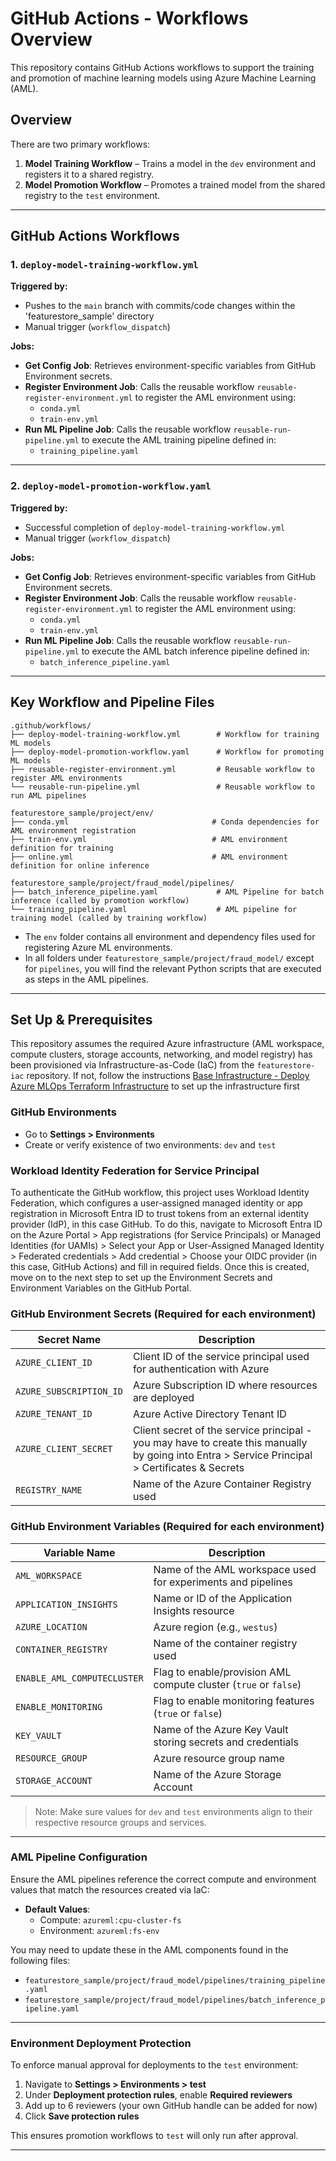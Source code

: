 # GitHub Actions - Workflows Overview
 
This repository contains GitHub Actions workflows to support the training and promotion of machine learning models using Azure Machine Learning (AML).  
 
## Overview
 
There are two primary workflows:
 
1. **Model Training Workflow** – Trains a model in the `dev` environment and registers it to a shared registry.
2. **Model Promotion Workflow** – Promotes a trained model from the shared registry to the `test` environment.
 
---
 
## GitHub Actions Workflows
 
### 1. `deploy-model-training-workflow.yml`
 
**Triggered by:**
- Pushes to the `main` branch with commits/code changes within the 'featurestore_sample' directory
- Manual trigger (`workflow_dispatch`)
 
**Jobs:**
- **Get Config Job**: Retrieves environment-specific variables from GitHub Environment secrets.
- **Register Environment Job**: Calls the reusable workflow `reusable-register-environment.yml` to register the AML environment using:
  - `conda.yml`
  - `train-env.yml`
- **Run ML Pipeline Job**: Calls the reusable workflow `reusable-run-pipeline.yml` to execute the AML training pipeline defined in:
  - `training_pipeline.yaml`
 
---
 
### 2. `deploy-model-promotion-workflow.yaml`
 
**Triggered by:**
- Successful completion of `deploy-model-training-workflow.yml`
- Manual trigger (`workflow_dispatch`)
 
**Jobs:**
- **Get Config Job**: Retrieves environment-specific variables from GitHub Environment secrets.
- **Register Environment Job**: Calls the reusable workflow `reusable-register-environment.yml` to register the AML environment using:
  - `conda.yml`
  - `train-env.yml`
- **Run ML Pipeline Job**: Calls the reusable workflow `reusable-run-pipeline.yml` to execute the AML batch inference pipeline defined in:
  - `batch_inference_pipeline.yaml`
 
---
 
## Key Workflow and Pipeline Files
 
```
.github/workflows/
├── deploy-model-training-workflow.yml        # Workflow for training ML models
├── deploy-model-promotion-workflow.yaml      # Workflow for promoting ML models
├── reusable-register-environment.yml         # Reusable workflow to register AML environments
└── reusable-run-pipeline.yml                 # Reusable workflow to run AML pipelines

featurestore_sample/project/env/
├── conda.yml                                # Conda dependencies for AML environment registration
├── train-env.yml                            # AML environment definition for training
├── online.yml                               # AML environment definition for online inference

featurestore_sample/project/fraud_model/pipelines/
├── batch_inference_pipeline.yaml             # AML Pipeline for batch inference (called by promotion workflow)
└── training_pipeline.yaml                    # AML pipeline for training model (called by training workflow)
```

- The `env` folder contains all environment and dependency files used for registering Azure ML environments.
- In all folders under `featurestore_sample/project/fraud_model/` except for `pipelines`, you will find the relevant Python scripts that are executed as steps in the AML pipelines.
 
---
 
## Set Up & Prerequisites
 
This repository assumes the required Azure infrastructure (AML workspace, compute clusters, storage accounts, networking, and model registry) has been provisioned via Infrastructure-as-Code (IaC) from the `featurestore-iac` repository. If not, follow the instructions [Base Infrastructure - Deploy Azure MLOps Terraform Infrastructure](https://github.com/mlops-org-sains/featurestore-iac/blob/workshop-config-changes/README.md) to set up the infrastructure first
 
### GitHub Environments
 
- Go to **Settings > Environments**
- Create or verify existence of two environments: `dev` and `test`

### Workload Identity Federation for Service Principal 

To authenticate the GitHub workflow, this project uses Workload Identity Federation, which configures a user-assigned managed identity or app registration in Microsoft Entra ID to trust tokens from an external identity provider (IdP), in this case GitHub. To do this, navigate to Microsoft Entra ID on the Azure Portal > App registrations (for Service Principals) or Managed Identities (for UAMIs) > Select your App or User-Assigned Managed Identity > Federated credentials > Add credential > Choose your OIDC provider (in this case, GitHub Actions) and fill in required fields. Once this is created, move on to the next step to set up the Environment Secrets and Environment Variables on the GitHub Portal.

### GitHub Environment Secrets (Required for each environment)
 
| Secret Name             | Description                                                                 |
|-------------------------|-----------------------------------------------------------------------------|
| `AZURE_CLIENT_ID`       | Client ID of the service principal used for authentication with Azure       |
| `AZURE_SUBSCRIPTION_ID` | Azure Subscription ID where resources are deployed                          |
| `AZURE_TENANT_ID`       | Azure Active Directory Tenant ID                                            |
| `AZURE_CLIENT_SECRET`   | Client secret of the service principal - you may have to create this manually by going into Entra > Service Principal > Certificates & Secrets |
| `REGISTRY_NAME`         | Name of the Azure Container Registry used                                   |
 
### GitHub Environment Variables (Required for each environment)
 
| Variable Name             | Description                                                                 |
|---------------------------|-----------------------------------------------------------------------------|
| `AML_WORKSPACE`           | Name of the AML workspace used for experiments and pipelines                |
| `APPLICATION_INSIGHTS`    | Name or ID of the Application Insights resource                             |
| `AZURE_LOCATION`          | Azure region (e.g., `westus`)                                               |
| `CONTAINER_REGISTRY`      | Name of the container registry used                                         |
| `ENABLE_AML_COMPUTECLUSTER` | Flag to enable/provision AML compute cluster (`true` or `false`)          |
| `ENABLE_MONITORING`       | Flag to enable monitoring features (`true` or `false`)                      |
| `KEY_VAULT`               | Name of the Azure Key Vault storing secrets and credentials                 |
| `RESOURCE_GROUP`          | Azure resource group name                                                   |
| `STORAGE_ACCOUNT`         | Name of the Azure Storage Account                                           |
 
> Note:  Make sure values for `dev` and `test` environments align to their respective resource groups and services.
 
---
 
### AML Pipeline Configuration
 
Ensure the AML pipelines reference the correct compute and environment values that match the resources created via IaC:
 
- **Default Values**:
  - Compute: `azureml:cpu-cluster-fs`
  - Environment: `azureml:fs-env`
 
You may need to update these in the AML components found in the following files:
 
- `featurestore_sample/project/fraud_model/pipelines/training_pipeline.yaml`
- `featurestore_sample/project/fraud_model/pipelines/batch_inference_pipeline.yaml`
  
---

### Environment Deployment Protection 
 
To enforce manual approval for deployments to the `test` environment:
 
1. Navigate to **Settings > Environments > test**
2. Under **Deployment protection rules**, enable **Required reviewers**
3. Add up to 6 reviewers (your own GitHub handle can be added for now)
4. Click **Save protection rules**
 
This ensures promotion workflows to `test` will only run after approval.
 
---
